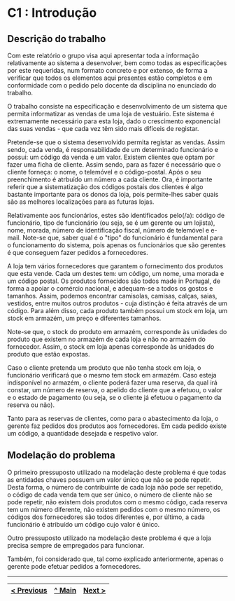 # C1 : Introdução


## Descrição do trabalho

Com este relatório o grupo visa aqui apresentar toda a informação relativamente ao sistema a desenvolver, bem como todas as especificações por este requeridas, num formato concreto e por extenso, de forma a verificar que todos os elementos aqui presentes estão completos e em conformidade com o pedido pelo docente da disciplina no enunciado do trabalho.

O trabalho consiste na especificação e desenvolvimento de um sistema que permita informatizar as vendas de uma loja de vestuário. Este sistema é extremamente necessário para esta loja, dado o crescimento exponencial das suas vendas - que cada vez têm sido mais difíceis de registar. 

Pretende-se que o sistema desenvolvido permita registar as vendas. Assim sendo, cada venda, é responsabilidade de um determinado funcionário e possui: um código da venda e um valor. Existem clientes que optam por fazer uma ficha de cliente. Assim sendo, para as fazer é necessário que o cliente forneça: o nome, o telemóvel e o código-postal. Após o seu preenchimento é atrbuído um número a cada cliente. Ora, é importante referir que a sistematização dos códigos postais dos clientes é algo bastante importante para os donos da loja, pois permite-lhes saber quais são as melhores localizações para as futuras lojas.  

Relativamente aos funcionários, estes são identificados pelo(/a): código de funcionário, tipo de funcionário (ou seja, se é um gerente ou um lojista), nome, morada, número de identificação fiscal, número de telemóvel e e-mail. Note-se que, saber qual é o "tipo" do funcionário é fundamental para o funcionamento do sistema, pois apenas os funcionários que são gerentes é que conseguem fazer pedidos a fornecedores.

A loja tem vários fornecedores que garantem o fornecimento dos produtos que esta vende. Cada um destes tem: um código, um nome, uma morada e um código postal. Os produtos fornecidos são todos made in Portugal, de forma a apoiar o comércio nacional, e adequam-se a todos os gostos e tamanhos. Assim, podemos encontrar camisolas, camisas, calças, saias, vestidos, entre muitos outros produtos - cuja distinção é feita através de um código. Para além disso, cada produto também possui um stock em loja, um stock em armazém, um preço e diferentes tamanhos. 

Note-se que, o stock do produto em armazém, corresponde às unidades do produto que existem no armazém de cada loja e não no armazém do fornecedor. Assim, o stock em loja apenas corresponde às unidades do produto que estão expostas.

Caso o cliente pretenda um produto que não tenha stock em loja, o funcionário verificará que o mesmo tem stock em armazém. Caso esteja indisponível no armazém, o cliente poderá fazer uma reserva, da qual irá constar, um número de reserva, o apelido do cliente que a efetuou, o valor e o estado de pagamento (ou seja, se o cliente já efetuou o pagamento da reserva ou não).

Tanto para as reservas de clientes, como para o abastecimento da loja, o gerente faz pedidos dos produtos aos fornecedores. Em cada pedido existe um código, a quantidade desejada e respetivo valor. 


## Modelação do problema

O primeiro pressuposto utilizado na modelação deste problema é que todas as entidades chaves possuem um valor único que não se pode repetir. Desta forma, o número de contribuinte de cada loja não pode ser repetido, o código de cada venda tem que ser único, o número de cliente não se pode repetir, não existem dois produtos com o mesmo código, cada reserva tem um número diferente, não existem pedidos com o mesmo número, os códigos dos fornecedores são todos diferentes e, por último, a cada funcionário é atribuído um código cujo valor é único.

Outro pressuposto utilizado na modelação deste problema é que a loja precisa sempre de empregados para funcionar.

Também, foi considerado que, tal como explicado anteriormente, apenas o gerente pode efetuar pedidos a fornecedores. 


---
[< Previous](REI00.md) | [^ Main](https://github.com/leonorVicente/tcm21-sibd-g10/) | [Next >](REI02.md)
:--- | :---: | ---: 
